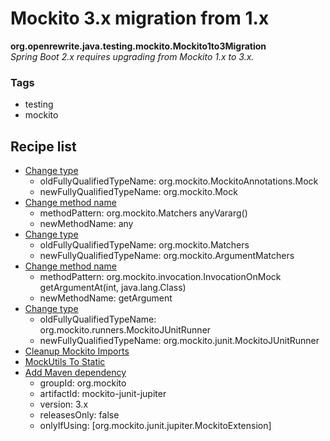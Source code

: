 # Mockito 3.x migration from 1.x

**org.openrewrite.java.testing.mockito.Mockito1to3Migration**  
_Spring Boot 2.x requires upgrading from Mockito 1.x to 3.x._

### Tags

* testing
* mockito

## Recipe list

* [Change type](../../../java/changetype.md)
  * oldFullyQualifiedTypeName: org.mockito.MockitoAnnotations.Mock
  * newFullyQualifiedTypeName: org.mockito.Mock
* [Change method name](../../../java/changemethodname.md)
  * methodPattern: org.mockito.Matchers anyVararg()
  * newMethodName: any
* [Change type](../../../java/changetype.md)
  * oldFullyQualifiedTypeName: org.mockito.Matchers
  * newFullyQualifiedTypeName: org.mockito.ArgumentMatchers
* [Change method name](../../../java/changemethodname.md)
  * methodPattern: org.mockito.invocation.InvocationOnMock getArgumentAt(int, java.lang.Class)
  * newMethodName: getArgument
* [Change type](../../../java/changetype.md)
  * oldFullyQualifiedTypeName: org.mockito.runners.MockitoJUnitRunner
  * newFullyQualifiedTypeName: org.mockito.junit.MockitoJUnitRunner
* [Cleanup Mockito Imports](../../../java/testing/mockito/cleanupmockitoimports.md)
* [MockUtils To Static](../../../java/testing/mockito/mockutilstostatic.md)
* [Add Maven dependency](../../../maven/adddependency.md)
  * groupId: org.mockito
  * artifactId: mockito-junit-jupiter
  * version: 3.x
  * releasesOnly: false
  * onlyIfUsing: [org.mockito.junit.jupiter.MockitoExtension]
